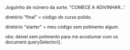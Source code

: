 Joguinho de número da sorte. "COMECE A ADIVINHAR...'


diretório "final" = código do curso polido.

diretório "starter" = meu código sem polimento algum.

obs: deixei sem polimento para me acostumar com os document.querySelector().